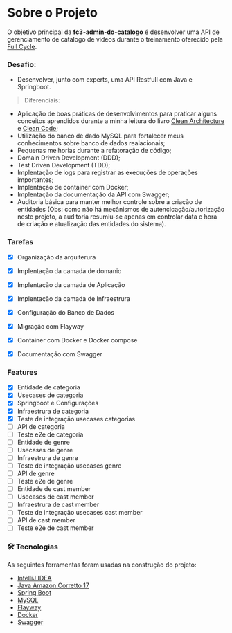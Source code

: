 # Sobre o Projeto

O objetivo principal da __fc3-admin-do-catalogo__ é desenvolver uma API de gerenciamento de catalogo de videos durante o  treinamento oferecido pela [Full Cycle](https://imersao.fullcycle.com.br/page/lancamento/).

### Desafio: 
- Desenvolver, junto com experts, uma API Restfull com Java e Springboot.

> Diferenciais:
- Aplicação de boas práticas de desenvolvimentos para praticar alguns conceitos aprendidos durante a minha leitura do livro
[Clean Architecture](https://www.amazon.com.br/Clean-Architecture-Craftsmans-Software-Structure/dp/0134494164/ref=asc_df_0134494164/?tag=googleshopp00-20&linkCode=df0&hvadid=379726160779&hvpos=&hvnetw=g&hvrand=17151302276102489714&hvpone=&hvptwo=&hvqmt=&hvdev=c&hvdvcmdl=&hvlocint=&hvlocphy=1031436&hvtargid=pla-423658477418&psc=1) e [Clean Code](https://www.amazon.com.br/Clean-Code-Handbook-Software-Craftsmanship/dp/0132350882/ref=pd_bxgy_1/138-1622077-3996926?pd_rd_w=3D4yu&pf_rd_p=f6d6e5b8-8da7-4a7b-8303-08e67f79afcf&pf_rd_r=D7AGXZDFJ3QQ3GSYRY2V&pd_rd_r=57ac1f9b-652b-443d-83b6-6d1670c925c2&pd_rd_wg=azTcK&pd_rd_i=0132350882&psc=1);
- Utilização do banco de dado MySQL para fortalecer meus conhecimentos sobre banco de dados realacionais;
- Pequenas melhorias durante a refatoração de código;
- Domain Driven Development (DDD);
- Test Driven Development (TDD);
- Implentação de logs para registrar as execuções de operações importantes;
- Implentação de container com Docker;
- Implentação da documentação da API com Swagger;
- Auditoria básica para manter melhor controle sobre a criação de entidades (Obs: como não há mecânismos de autencicação/autorização neste projeto, a auditoria resumiu-se apenas em controlar data e hora de criação e atualização das entidades do sistema).

### Tarefas
- [X] Organização da arquiterura
- [X] Implentação da camada de domanio
- [X] Implentação da camada de Aplicação
- [X] Implentação da camada de Infraestrura
- [X] Configuração do Banco de Dados
- [X] Migração com Flayway
- [X] Container com Docker e Docker compose
- [X] Documentação com Swagger



### Features

- [X] Entidade de categoria
- [X] Usecases de categoria
- [X] Springboot e Configurações
- [X] Infraestrura de categoria
- [X] Teste de integração usecases categorias
- [ ] API de categoria
- [ ] Teste e2e de categoria
- [ ] Entidade de genre
- [ ] Usecases de genre
- [ ] Infraestrura de genre
- [ ] Teste de integração usecases genre
- [ ] API de genre
- [ ] Teste e2e de genre
- [ ] Entidade de cast member
- [ ] Usecases de cast member
- [ ] Infraestrura de cast member
- [ ] Teste de integração usecases cast member
- [ ] API de cast member
- [ ] Teste e2e de cast member

### 🛠 Tecnologias

As seguintes ferramentas foram usadas na construção do projeto:

- [IntelliJ IDEA](https://www.jetbrains.com/pt-br/idea/)
- [Java Amazon Corretto 17](https://docs.aws.amazon.com/corretto/latest/corretto-17-ug/downloads-list.html)
- [Spring Boot](https://spring.io/projects/spring-boot)
- [MySQL](https://www.mysql.com/)
- [Flayway](https://flywaydb.org/)
- [Docker](https://www.docker.com/)
- [Swagger](https://swagger.io/)
